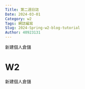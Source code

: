 ```yaml
---
Title: 第二週日誌
Date: 2024-03-01 
Category: w2
Tags: 網誌編寫
Slug: 2024-Spring-w2-blog-tutorial
Author: 40923131
---
```


新建個人倉儲

<!-- PELICAN_END_SUMMARY -->

# W2

新建個人倉儲

